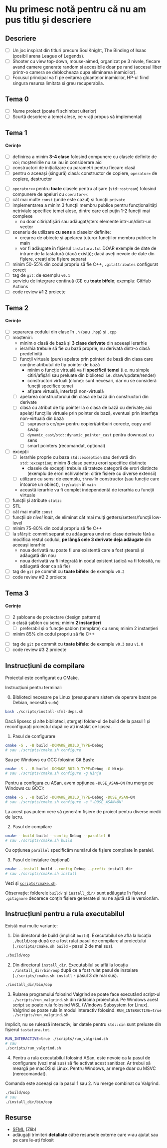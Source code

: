 # Nu primesc notă pentru că nu am pus titlu și descriere

## Descriere

- [ ] Un joc inspirat din titluri precum SoulKnight, The Binding of Isaac (posibil arena League of Legends). 
- [ ] Shooter cu view top-down, mouse-aimed, organizat pe 3 nivele, fiecare avand camere generate random si accesibile doar pe rand (accesul liber printr-o camera se deblocheaza dupa eliminarea inamicilor).
- [ ] Focusul principal va fi pe evitarea gloantelor inamicilor, HP-ul fiind singura resursa limitata si greu recuperabila.

## Tema 0

- [ ] Nume proiect (poate fi schimbat ulterior)
- [ ] Scurtă descriere a temei alese, ce v-ați propus să implementați

## Tema 1

#### Cerințe
- [ ] definirea a minim **3-4 clase** folosind compunere cu clasele definite de voi; moștenirile nu se iau în considerare aici
- [ ] constructori de inițializare cu parametri pentru fiecare clasă
- [ ] pentru o aceeași (singură) clasă: constructor de copiere, `operator=` de copiere, destructor
<!-- - [ ] pentru o altă clasă: constructor de mutare, `operator=` de mutare, destructor -->
<!-- - [ ] pentru o altă clasă: toate cele 5 funcții membru speciale -->
- [ ] `operator<<` pentru **toate** clasele pentru afișare (`std::ostream`) folosind compunere de apeluri cu `operator<<`
- [ ] cât mai multe `const` (unde este cazul) și funcții `private`
- [ ] implementarea a minim 3 funcții membru publice pentru funcționalități netriviale specifice temei alese, dintre care cel puțin 1-2 funcții mai complexe
  - nu doar citiri/afișări sau adăugat/șters elemente într-un/dintr-un vector
- [ ] scenariu de utilizare **cu sens** a claselor definite:
  - crearea de obiecte și apelarea tuturor funcțiilor membru publice în main
  - vor fi adăugate în fișierul `tastatura.txt` DOAR exemple de date de intrare de la tastatură (dacă există); dacă aveți nevoie de date din fișiere, creați alte fișiere separat
- [ ] minim 50-55% din codul propriu să fie C++, `.gitattributes` configurat corect
- [ ] tag de `git`: de exemplu `v0.1`
- [ ] serviciu de integrare continuă (CI) cu **toate bifele**; exemplu: GitHub Actions
- [ ] code review #1 2 proiecte

## Tema 2

#### Cerințe
- [ ] separarea codului din clase în `.h` (sau `.hpp`) și `.cpp`
- [ ] moșteniri:
  - minim o clasă de bază și **3 clase derivate** din aceeași ierarhie
  - ierarhia trebuie să fie cu bază proprie, nu derivată dintr-o clasă predefinită
  - [ ] funcții virtuale (pure) apelate prin pointeri de bază din clasa care conține atributul de tip pointer de bază
    - minim o funcție virtuală va fi **specifică temei** (i.e. nu simple citiri/afișări sau preluate din biblioteci i.e. draw/update/render)
    - constructori virtuali (clone): sunt necesari, dar nu se consideră funcții specifice temei
    - afișare virtuală, interfață non-virtuală
  - [ ] apelarea constructorului din clasa de bază din constructori din derivate
  - [ ] clasă cu atribut de tip pointer la o clasă de bază cu derivate; aici apelați funcțiile virtuale prin pointer de bază, eventual prin interfața non-virtuală din bază
    - [ ] suprascris cc/op= pentru copieri/atribuiri corecte, copy and swap
    - [ ] `dynamic_cast`/`std::dynamic_pointer_cast` pentru downcast cu sens
    - [ ] smart pointers (recomandat, opțional)
- [ ] excepții
  - [ ] ierarhie proprie cu baza `std::exception` sau derivată din `std::exception`; minim **3** clase pentru erori specifice distincte
    - clasele de excepții trebuie să trateze categorii de erori distincte (exemplu de erori echivalente: citire fișiere cu diverse extensii)
  - [ ] utilizare cu sens: de exemplu, `throw` în constructor (sau funcție care întoarce un obiect), `try`/`catch` în `main`
  - această ierarhie va fi complet independentă de ierarhia cu funcții virtuale
- [ ] funcții și atribute `static`
- [ ] STL
- [ ] cât mai multe `const`
- [ ] funcții *de nivel înalt*, de eliminat cât mai mulți getters/setters/funcții low-level
- [ ] minim 75-80% din codul propriu să fie C++
- [ ] la sfârșit: commit separat cu adăugarea unei noi clase derivate fără a modifica restul codului, **pe lângă cele 3 derivate deja adăugate** din aceeași ierarhie
  - noua derivată nu poate fi una existentă care a fost ștearsă și adăugată din nou
  - noua derivată va fi integrată în codul existent (adică va fi folosită, nu adăugată doar ca să fie)
- [ ] tag de `git` pe commit cu **toate bifele**: de exemplu `v0.2`
- [ ] code review #2 2 proiecte

## Tema 3

#### Cerințe
- [ ] 2 șabloane de proiectare (design patterns)
- [ ] o clasă șablon cu sens; minim **2 instanțieri**
  - [ ] preferabil și o funcție șablon (template) cu sens; minim 2 instanțieri
- [ ] minim 85% din codul propriu să fie C++
<!-- - [ ] o specializare pe funcție/clasă șablon -->
- [ ] tag de `git` pe commit cu **toate bifele**: de exemplu `v0.3` sau `v1.0`
- [ ] code review #3 2 proiecte

## Instrucțiuni de compilare

Proiectul este configurat cu CMake.

Instrucțiuni pentru terminal:

0. Biblioteci necesare pe Linux (presupunem sistem de operare bazat pe Debian, necesită `sudo`)
```sh
bash ./scripts/install-sfml-deps.sh
```

Dacă lipsesc și alte biblioteci, ștergeți folder-ul de build de la pasul 1 și reconfigurați proiectul după ce ați instalat ce lipsea.

1. Pasul de configurare
```sh
cmake -S . -B build -DCMAKE_BUILD_TYPE=Debug
# sau ./scripts/cmake.sh configure
```

Sau pe Windows cu GCC folosind Git Bash:
```sh
cmake -S . -B build -DCMAKE_BUILD_TYPE=Debug -G Ninja
# sau ./scripts/cmake.sh configure -g Ninja
```

Pentru a configura cu ASan, avem opțiunea `-DUSE_ASAN=ON` (nu merge pe Windows cu GCC):
```sh
cmake -S . -B build -DCMAKE_BUILD_TYPE=Debug -DUSE_ASAN=ON
# sau ./scripts/cmake.sh configure -e "-DUSE_ASAN=ON"
```


La acest pas putem cere să generăm fișiere de proiect pentru diverse medii de lucru.


2. Pasul de compilare
```sh
cmake --build build --config Debug --parallel 6
# sau ./scripts/cmake.sh build
```

Cu opțiunea `parallel` specificăm numărul de fișiere compilate în paralel.


3. Pasul de instalare (opțional)
```sh
cmake --install build --config Debug --prefix install_dir
# sau ./scripts/cmake.sh install
```

Vezi și [`scripts/cmake.sh`](scripts/cmake.sh).

Observație: folderele `build/` și `install_dir/` sunt adăugate în fișierul `.gitignore` deoarece
conțin fișiere generate și nu ne ajută să le versionăm.


## Instrucțiuni pentru a rula executabilul

Există mai multe variante:

1. Din directorul de build (implicit `build`). Executabilul se află la locația `./build/oop` după ce a fost rulat pasul de compilare al proiectului (`./scripts/cmake.sh build` - pasul 2 de mai sus).

```sh
./build/oop
```

2. Din directorul `install_dir`. Executabilul se află la locația `./install_dir/bin/oop` după ce a fost rulat pasul de instalare (`./scripts/cmake.sh install` - pasul 3 de mai sus).

```sh
./install_dir/bin/oop
```

3. Rularea programului folosind Valgrind se poate face executând script-ul `./scripts/run_valgrind.sh` din rădăcina proiectului. Pe Windows acest script se poate rula folosind WSL (Windows Subsystem for Linux). Valgrind se poate rula în modul interactiv folosind: `RUN_INTERACTIVE=true ./scripts/run_valgrind.sh`

Implicit, nu se rulează interactiv, iar datele pentru `std::cin` sunt preluate din fișierul `tastatura.txt`.

```sh
RUN_INTERACTIVE=true ./scripts/run_valgrind.sh
# sau
./scripts/run_valgrind.sh
```

4. Pentru a rula executabilul folosind ASan, este nevoie ca la pasul de configurare (vezi mai sus) să fie activat acest sanitizer. Ar trebui să meargă pe macOS și Linux. Pentru Windows, ar merge doar cu MSVC (nerecomandat).

Comanda este aceeași ca la pasul 1 sau 2. Nu merge combinat cu Valgrind.

```sh
./build/oop
# sau
./install_dir/bin/oop
```

## Resurse
<!-- renovate: datasource=github-tags depName=SFML/SFML versioning=loose -->
- [SFML](https://github.com/SFML/SFML/tree/3.0.2) (Zlib)
- adăugați trimiteri **detaliate** către resursele externe care v-au ajutat sau pe care le-ați folosit
